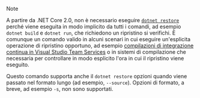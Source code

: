 > [!NOTE]
> A partire da .NET Core 2.0, non è necessario eseguire [ `dotnet restore` ](~/docs/core/tools/dotnet-restore.md) perché viene eseguita in modo implicito da tutti i comandi, ad esempio `dotnet build` e `dotnet run`, che richiedono un ripristino si verifichi. È comunque un comando valido in alcuni scenari in cui eseguire un'esplicita operazione di ripristino opportuno, ad esempio [compilazioni di integrazione continua in Visual Studio Team Services](/vsts/build-release/apps/aspnet/build-aspnet-core) o in sistemi di compilazione che necessaria per controllare in modo esplicito l'ora in cui il ripristino viene eseguito.
>
> Questo comando supporta anche il `dotnet restore` opzioni quando viene passato nel formato lungo (ad esempio, `--source`). Opzioni di formato, a breve, ad esempio `-s`, non sono supportati.